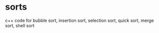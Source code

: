 # sorts
c++ code for bubble sort, insertion sort, selection sort, quick sort, merge sort, shell sort
